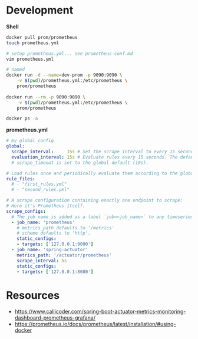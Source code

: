 # Development

**Shell**
```bash
docker pull prom/prometheus
touch prometheus.yml

# setup prometheus.yml... see prometheus-conf.md
vim prometheus.yml

# named
docker run -d --name=dev-prom -p 9090:9090 \
    -v $(pwd)/prometheus.yml:/etc/prometheus \
    prom/prometheus
    
docker run --rm -p 9090:9090 \
    -v $(pwd)/prometheus.yml:/etc/prometheus \
    prom/prometheus

docker ps -a
```

**prometheus.yml**
```yml
# my global config
global:
  scrape_interval:     15s # Set the scrape interval to every 15 seconds. Default is every 1 minute.
  evaluation_interval: 15s # Evaluate rules every 15 seconds. The default is every 1 minute.
  # scrape_timeout is set to the global default (10s).

# Load rules once and periodically evaluate them according to the global 'evaluation_interval'.
rule_files:
  # - "first_rules.yml"
  # - "second_rules.yml"

# A scrape configuration containing exactly one endpoint to scrape:
# Here it's Prometheus itself.
scrape_configs:
  # The job name is added as a label `job=<job_name>` to any timeseries scraped from this config.
  - job_name: 'prometheus'
    # metrics_path defaults to '/metrics'
    # scheme defaults to 'http'.
    static_configs:
    - targets: ['127.0.0.1:9090']
  - job_name: 'spring-actuator'
    metrics_path: '/actuator/prometheus'
    scrape_interval: 5s
    static_configs:
    - targets: ['127.0.0.1:8080']
```

# Resources

- https://www.callicoder.com/spring-boot-actuator-metrics-monitoring-dashboard-prometheus-grafana/
- https://prometheus.io/docs/prometheus/latest/installation/#using-docker
